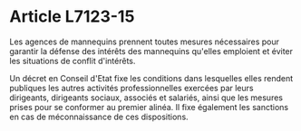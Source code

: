 # Article L7123-15

Les agences de mannequins prennent toutes mesures nécessaires pour garantir la défense des intérêts des mannequins qu'elles emploient et éviter les situations de conflit d'intérêts.


  


Un décret en Conseil d'Etat fixe les conditions dans lesquelles elles rendent publiques les autres activités professionnelles exercées par leurs dirigeants, dirigeants sociaux, associés et salariés, ainsi que les mesures prises pour se conformer au premier alinéa. Il fixe également les sanctions en cas de méconnaissance de ces dispositions.